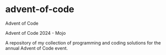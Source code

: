 # advent-of-code
Advent of Code

Advent of Code 2024 - Mojo


A repository of my collection of programming and coding solutions for the annual Advent of Code event.

